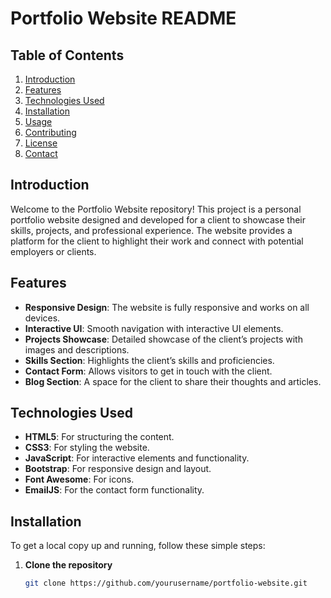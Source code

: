 # Portfolio Website README

## Table of Contents
1. [Introduction](#introduction)
2. [Features](#features)
3. [Technologies Used](#technologies-used)
4. [Installation](#installation)
5. [Usage](#usage)
6. [Contributing](#contributing)
7. [License](#license)
8. [Contact](#contact)

## Introduction

Welcome to the Portfolio Website repository! This project is a personal portfolio website designed and developed for a client to showcase their skills, projects, and professional experience. The website provides a platform for the client to highlight their work and connect with potential employers or clients.

## Features

- **Responsive Design**: The website is fully responsive and works on all devices.
- **Interactive UI**: Smooth navigation with interactive UI elements.
- **Projects Showcase**: Detailed showcase of the client’s projects with images and descriptions.
- **Skills Section**: Highlights the client’s skills and proficiencies.
- **Contact Form**: Allows visitors to get in touch with the client.
- **Blog Section**: A space for the client to share their thoughts and articles.

## Technologies Used

- **HTML5**: For structuring the content.
- **CSS3**: For styling the website.
- **JavaScript**: For interactive elements and functionality.
- **Bootstrap**: For responsive design and layout.
- **Font Awesome**: For icons.
- **EmailJS**: For the contact form functionality.

## Installation

To get a local copy up and running, follow these simple steps:

1. **Clone the repository**
   ```sh
   git clone https://github.com/yourusername/portfolio-website.git
